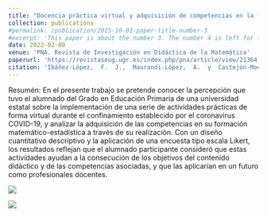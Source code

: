 ```yaml
---
title: "Docencia práctica virtual y adquisición de competencias en la formación estadística de maestros durante el confinamiento sanitario"
collection: publications
#permalink: /publication/2015-10-01-paper-title-number-3
#excerpt: 'This paper is about the number 3. The number 4 is left for future work.'
date: 2022-02-08
venue: 'PNA. Revista de Investigación en Didáctica de la Matemática'
paperurl: 'https://revistaseug.ugr.es/index.php/pna/article/view/21364'
citation: 'Ibáñez-López,  F.  J.,  Maurandi-López,  A.  y  Castejón-Mochón,  J.  F.  (2022).  Docencia  práctica virtual  y  adquisición  de  competencias  en  la formación  estadística  de  maestros  durante  el confinamiento sanitario. PNA, 16 (2), 99-113'
---
```



Resumén: En el presente trabajo se pretende conocer la percepción que tuvo el alumnado del Grado en Educación Primaria de una universidad estatal sobre la implementación de una serie de actividades prácticas de forma virtual durante el confinamiento establecido por el coronavirus COVID-19, y analizar la adquisición de las competencias en su formación matemático-estadística a través de su realización. Con un diseño cuantitativo descriptivo y la aplicación de una encuesta tipo escala Likert, los resultados reflejan que el alumnado participante consideró que estas actividades ayudan a la consecución de los objetivos del contenido didáctico y de las competencias asociadas, y que las aplicarían en un futuro como profesionales docentes.

![](https://amaurandi.github.io/files/pna-vol16.png)


![](https://amaurandi.github.io/files/PNA-2022.png)



